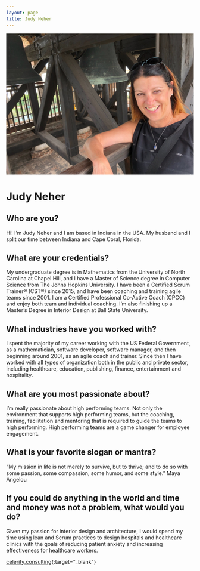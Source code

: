 ```yaml
---
layout: page
title: Judy Neher
---
```


![Judy's Headshot](https://raw.githubusercontent.com/Sticky-Agile/Sticky-Agile.github.io/main/public/judy.jpg)

# Judy Neher

## Who are you? 
Hi!  I’m Judy Neher and I am based in Indiana in the USA.  My husband and I split our time between Indiana and Cape Coral, Florida. 

## What are your credentials? 
My undergraduate degree is in Mathematics from the University of North Carolina at Chapel Hill, and I have a Master of Science degree in Computer Science from The Johns Hopkins University.  I have been a Certified Scrum Trainer® (CST®) since 2015, and have been coaching and training agile teams since 2001.  I am a Certified Professional Co-Active Coach (CPCC) and enjoy both team and individual coaching.  I’m also finishing up a Master’s Degree in Interior Design at Ball State University.

## What industries have you worked with? 
I spent the majority of my career working with the US Federal Government, as a mathematician, software developer, software manager, and then beginning around 2001, as an agile coach and trainer.  Since then I have worked with all types of organization both in the public and private sector, including healthcare, education, publishing, finance, entertainment and hospitality.

## What are you most passionate about? 
I’m really passionate about high performing teams.  Not only the environment that supports high performing teams, but the coaching, training, facilitation and mentoring that is required to guide the teams to high performing.  High performing teams are a game changer for employee engagement.

## What is your favorite slogan or mantra? 
“My mission in life is not merely to survive, but to thrive; and to do so with some passion, some compassion, some humor, and some style.”  Maya Angelou

## If you could do anything in the world and time and money was not a problem, what would you do? 
Given my passion for interior design and architecture, I would spend my time using lean and Scrum practices to design hospitals and healthcare clinics with the goals of reducing patient anxiety and increasing effectiveness for healthcare workers.

[celerity.consulting](https://celerity.consulting){:target="_blank"}